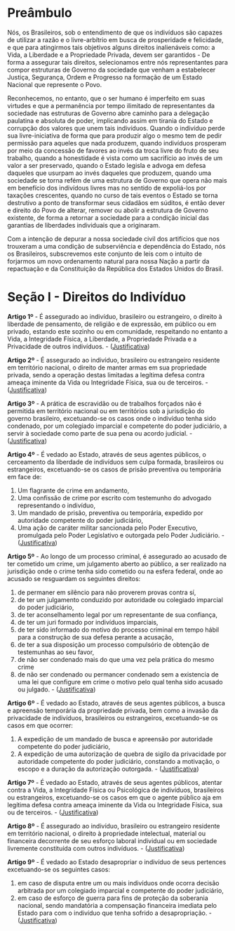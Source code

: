# Preâmbulo

Nós, os Brasileiros, sob o entendimento de que os indivíduos são capazes de utilizar a razão e o livre-arbítrio em busca de prosperidade e felicidade, e que para atingirmos tais objetivos alguns direitos inalienáveis como: a Vida, a Liberdade e a Propriedade Privada, devem ser garantidos - De forma a assegurar tais direitos, selecionamos entre nós representantes para compor estruturas de Governo da sociedade que venham a estabelecer Justiça, Segurança, Ordem e Progresso na formação de um Estado Nacional que represente o Povo.

Reconhecemos, no entanto, que o ser humano é imperfeito em suas virtudes e que a permanência por tempo ilimitado de representantes da sociedade nas estruturas de Governo abre caminho para a delegação paulatina e absoluta de poder, implicando assim em tirania do Estado e corrupção dos valores que unem tais indivíduos. Quando o indivíduo perde sua livre-iniciativa de forma que para produzir algo o mesmo tem de pedir permissão para aqueles que nada produzem, quando indivíduos prosperam por meio da concessão de favores ao invés da troca livre do fruto de seu trabalho, quando a honestidade é vista como um sacrifício ao invés de um valor a ser preservado, quando o Estado legisla e advoga em defesa daqueles que usurpam ao invés daqueles que produzem, quando uma sociedade se torna refém de uma estrutura de Governo que opera não mais em benefício dos indivídous livres mas no sentido de expoliá-los por taxações crescentes, quando no curso de tais eventos o Estado se torna destrutivo a ponto de transformar seus cidadãos em súditos, é então dever e direito do Povo de alterar, remover ou abolir a estrutura de Governo existente, de forma a retornar a sociedade para a condição inicial das garantias de liberdades individuais que a originaram.

Com a intenção de depurar a nossa sociedade civil dos artifícios que nos trouxeram a uma condição de subserviência e dependência do Estado, nós os Brasileiros, subscrevemos este conjunto de leis com o intuito de forjarmos um novo ordenamento natural para nossa Nação a partir da repactuação e da Constituição da República dos Estados Unidos do Brasil.

# Seção I - Direitos do Indivíduo

**Artigo 1º** - É assegurado ao indivíduo, brasileiro ou estrangeiro, o direito à liberdade de pensamento, de religião e de expressão, em público ou em privado, estando este sozinho ou em comunidade, respeitando no entanto a Vida, a Integridade Física, a Liberdade, a Propriedade Privada e a Privacidade de outros indivíduos. - ([Justificativa](justificativa/Artigo1.md))

**Artigo 2º** - É assegurado ao indivíduo, brasileiro ou estrangeiro residente em território nacional, o direito de manter armas em sua propriedade privada, sendo a operação destas limitadas a legítima defesa contra ameaça iminente da Vida ou Integridade Física, sua ou de terceiros. - ([Justificativa](justificativa/Artigo2.md))

**Artigo 3º** - A prática de escravidão ou de trabalhos forçados não é permitida em território nacional ou em territórios sob a jurisdição do governo brasileiro, excetuando-se os casos onde o indivíduo tenha sido condenado, por um colegiado imparcial e competente do poder judiciário, a servir à sociedade como parte de sua pena ou acordo judicial. - ([Justificativa](justificativa/Artigo3.md))

**Artigo 4º** - É vedado ao Estado, através de seus agentes públicos, o cerceamento da liberdade de indivíduos sem culpa formada, brasileiros ou estrangeiros, excetuando-se os casos de prisão preventiva ou temporária em face de:
1. Um flagrante de crime em andamento,
2. Uma confissão de crime por escrito com testemunho do advogado representando o indivíduo,
3. Um mandado de prisão, preventiva ou temporária, expedido por autoridade competente do poder judiciário,
4. Uma ação de caráter militar sancionada pelo Poder Executivo, promulgada pelo Poder Legislativo e outorgada pelo Poder Judiciário. - ([Justificativa](justificativa/Artigo4.md))

**Artigo 5º** - Ao longo de um processo criminal, é assegurado ao acusado de ter cometido um crime, um julgamento aberto ao público, a ser realizado na jurisdição onde o crime tenha sido cometido ou na esfera federal, onde ao acusado se resguardam os seguintes direitos:
1. de permaner em silêncio para não proverem provas contra sí,
2. de ter um julgamento conduzido por autoridade ou colegiado imparcial do poder judiciário,
3. de ter aconselhamento legal por um representante de sua confiança,
4. de ter um juri formado por indivíduos imparciais,
5. de ter sido informado do motivo do processo criminal em tempo hábil para a construção de sua defesa perante a acusação,
6. de ter a sua disposição um processo compulsório de obtenção de testemunhas ao seu favor,
7. de não ser condenado mais do que uma vez pela prática do mesmo crime
8. de não ser condenado ou permancer condenado sem a existencia de uma lei que configure em crime o motivo pelo qual tenha sido acusado ou julgado. - ([Justificativa](justificativa/Artigo5.md))

**Artigo 6º** - É vedado ao Estado, através de seus agentes públicos, a busca e apreensão temporária da propriedade privada, bem como a invasão da privacidade de indivíduos, brasileiros ou estrangeiros, excetuando-se os casos em que ocorrer:
1. A expedição de um mandado de busca e apreensão por autoridade competente do poder judiciário,
2. A expedição de uma autorização de quebra de sigilo da privacidade por autoridade competente do poder judiciário, constando a motivação, o escopo e a duração da autorização outorgada. - ([Justificativa](justificativa/Artigo6.md))

**Artigo 7º** - É vedado ao Estado, através de seus agentes públicos, atentar contra a Vida, a Integridade Física ou Psicológica de indivíduos, brasileiros ou estrangeiros, excetuando-se os casos em que o agente público aja em legítima defesa contra ameaça iminente da Vida ou Integridade Física, sua ou de terceiros. - ([Justificativa](justificativa/Artigo7.md))

**Artigo 8º** - É assegurado ao indivíduo, brasileiro ou estrangeiro residente em território nacional, o direito à propriedade intelectual, material ou financeira decorrente de seu esforço laboral individual ou em sociedade livremente constituída com outros indivíduos. - ([Justificativa](justificativa/Artigo8.md))

**Artigo 9º** - É vedado ao Estado desapropriar o indivíduo de seus pertences excetuando-se os seguintes casos:
1. em caso de disputa entre um ou mais indivíduos onde ocorra decisão arbitrada por um colegiado imparcial e competente do poder judiciário,
2. em caso de esforço de guerra para fins de proteção da soberania nacional, sendo mandatória a compensação financeira imediata pelo Estado para com o indivíduo que tenha sofrido a desapropriação. - ([Justificativa](justificativa/Artigo9.md))
